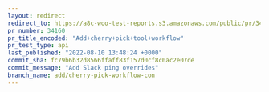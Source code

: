 ```yaml
---
layout: redirect
redirect_to: https://a8c-woo-test-reports.s3.amazonaws.com/public/pr/34160/api/index.html
pr_number: 34160
pr_title_encoded: "Add+cherry+pick+tool+workflow"
pr_test_type: api
last_published: "2022-08-10 13:48:24 +0000"
commit_sha: fc79b6b32d8566ffaff83f157d0cf8c0ac2e07de
commit_message: "Add Slack ping overrides"
branch_name: add/cherry-pick-workflow-con
---
```

